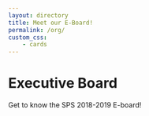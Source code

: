 ```yaml
---
layout: directory
title: Meet our E-Board!
permalink: /org/
custom_css:
    - cards
---
```


# Executive Board

Get to know the SPS 2018-2019 E-board!